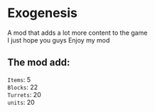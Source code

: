 # Exogenesis
A mod that adds a lot more content to the game
<br>I just hope you guys Enjoy my mod


## The mod add: 
`Items`: 5
<br>`Blocks`: 22
<br>`Turrets`: 20
<br>`units`: 20

